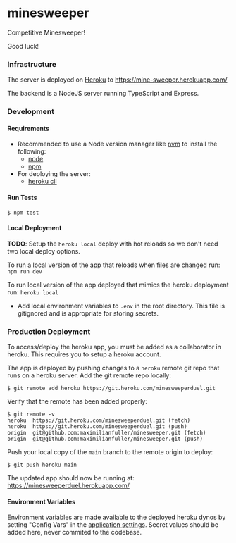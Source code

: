 # minesweeper
Competitive Minesweeper!

Good luck!

### Infrastructure
The server is deployed on [Heroku](https://dashboard.heroku.com/) to https://mine-sweeper.herokuapp.com/

The backend is a NodeJS server running TypeScript and Express.

### Development
#### Requirements
* Recommended to use a Node version manager like [nvm](https://github.com/nvm-sh/nvm) to install the following:
  * [node](https://nodejs.org/en/)
  * [npm](https://www.npmjs.com/)
* For deploying the server:
  * [heroku cli](https://devcenter.heroku.com/articles/heroku-cli)

#### Run Tests
```
$ npm test
```
#### Local Deployment
**TODO**: Setup the `heroku local` deploy with hot reloads so we don't need two local deploy options.

To run a local version of the app that reloads when files are changed run: `npm run dev`

To run local version of the app deployed that mimics the heroku deployment run: `heroku local`
* Add local environment variables to `.env` in the root directory. This file is gitignored and is appropriate for storing secrets.

### Production Deployment
To access/deploy the heroku app, you must be added as a collaborator in heroku. This requires you to setup a heroku account.

The app is deployed by pushing changes to a `heroku` remote git repo that runs on a heroku server. Add the git remote repo locally:
```
$ git remote add heroku https://git.heroku.com/minesweeperduel.git
```

Verify that the remote has been added properly:
```
$ git remote -v
heroku	https://git.heroku.com/minesweeperduel.git (fetch)
heroku	https://git.heroku.com/minesweeperduel.git (push)
origin	git@github.com:maximilianfuller/minesweeper.git (fetch)
origin	git@github.com:maximilianfuller/minesweeper.git (push)
```

Push your local copy of the `main` branch to the remote origin to deploy:
```
$ git push heroku main
```

The updated app should now be running at: https://minesweeperduel.herokuapp.com/

#### Environment Variables
Environment variables are made available to the deployed heroku dynos by setting "Config Vars" in the [application settings](https://dashboard.heroku.com/apps/minesweeperduel/settings). Secret values should be added here, never commited to the codebase.
